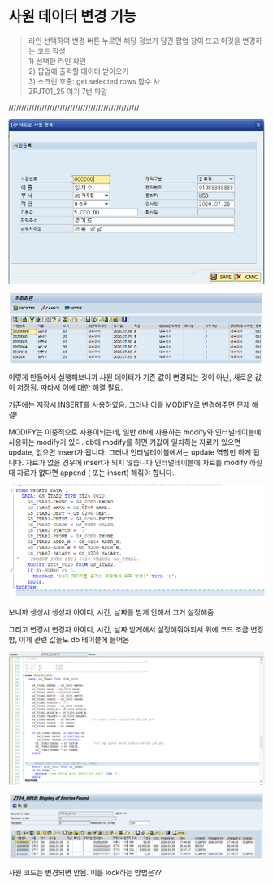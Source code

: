 # 사원 데이터 변경 기능

> 라인 선택하여 변경 버튼 누르면 해당 정보가 담긴 팝업 창이 뜨고 이것을 변경하는 코드 작성  
> 1\) 선택한 라인 확인  
> 2\) 팝업에 출력할 데이터 받아오기   
> 3\) 스크린 호출: get selected rows 함수 사  
> ZPJT01\_25 여기 7번 파일



///////////////////////////////////////////////////

![](../../../.gitbook/assets/image%20%28214%29.png)

![](../../../.gitbook/assets/image%20%28212%29.png)

이렇게 만들어서 실행해보니까 사원 데이터가 기존 값이 변경되는 것이 아닌, 새로운 값이 저장됨. 따라서 이에 대한 해결 필요.

기존에는 저장시 INSERT를 사용하였음. 그러나 이를 MODIFY로 변경해주면 문제 해결!

MODIFY는 이중적으로 사용이되는데, 일반 db에 사용하는 modify와 인터널테이블에 사용하는 modify가 있다. db에 modify를 하면 키값이 일치하는 자료가 있으면 update, 없으면 insert가 됩니다. 그러나 인터널테이블에서는 update 역할만 하게 됩니다. 자료가 없을 경우에 insert가 되지 않습니다.인터널테이블에 자료를 modify 하실때 자료가 없다면 append \( 또는 insert\) 해줘야 합니다..

![](../../../.gitbook/assets/image%20%28213%29.png)

보니까 생성시 생성자 아이디, 시간, 날짜를 받게 안해서 그거 설정해줌

그리고 변경시 변경자 아이디, 시간, 날짜 받게해서 설정해줘야되서 위에 코드 조금 변경함, 이제 관련 값들도 db 테이블에 들어옴

![](../../../.gitbook/assets/image%20%28211%29.png)

![](../../../.gitbook/assets/image%20%28206%29.png)

사원 코드는 변경되면 안됨. 이를 lock하는 방법은??



